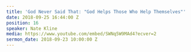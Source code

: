 ```yaml
---
title: 'God Never Said That: "God Helps Those Who Help Themselves"'
date: 2018-09-25 16:44:00 Z
position: 16
speaker: Nate Kline
media: https://www.youtube.com/embed/SWNq5W9MAd4?ecver=2
sermon_date: 2018-09-23 10:00:00 Z
---
```


